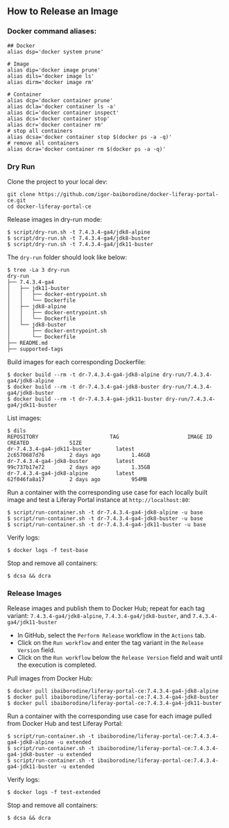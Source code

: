 ## How to Release an Image 

### Docker command aliases:
```shell
## Docker
alias dsp='docker system prune'

# Image
alias dip='docker image prune'
alias dils='docker image ls'
alias dirm='docker image rm'

# Container
alias dcp='docker container prune'
alias dcla='docker container ls -a'
alias dci='docker container inspect'
alias dcs='docker container stop'
alias dcr='docker container rm'
# stop all containers
alias dcsa='docker container stop $(docker ps -a -q)'
# remove all containers
alias dcra='docker container rm $(docker ps -a -q)'
```

### Dry Run
Clone the project to your local dev:
```shell
git clone https://github.com/igor-baiborodine/docker-liferay-portal-ce.git
cd docker-liferay-portal-ce
```

Release images in dry-run mode:
```shell
$ script/dry-run.sh -t 7.4.3.4-ga4/jdk8-alpine
$ script/dry-run.sh -t 7.4.3.4-ga4/jdk8-buster
$ script/dry-run.sh -t 7.4.3.4-ga4/jdk11-buster
```

The `dry-run` folder should look like below:
```shell
$ tree -La 3 dry-run
dry-run
├── 7.4.3.4-ga4
│   ├── jdk11-buster
│   │   ├── docker-entrypoint.sh
│   │   └── Dockerfile
│   ├── jdk8-alpine
│   │   ├── docker-entrypoint.sh
│   │   └── Dockerfile
│   └── jdk8-buster
│       ├── docker-entrypoint.sh
│       └── Dockerfile
├── README.md
├── supported-tags
```

Build images for each corresponding Dockerfile:
```shell
$ docker build --rm -t dr-7.4.3.4-ga4-jdk8-alpine dry-run/7.4.3.4-ga4/jdk8-alpine
$ docker build --rm -t dr-7.4.3.4-ga4-jdk8-buster dry-run/7.4.3.4-ga4/jdk8-buster
$ docker build --rm -t dr-7.4.3.4-ga4-jdk11-buster dry-run/7.4.3.4-ga4/jdk11-buster
```

List images:
```shell
$ dils
REPOSITORY                       TAG                      IMAGE ID            CREATED             SIZE
dr-7.4.3.4-ga4-jdk11-buster        latest                   2c6570687d76        2 days ago          1.46GB
dr-7.4.3.4-ga4-jdk8-buster         latest                   99c737b17e72        2 days ago          1.35GB
dr-7.4.3.4-ga4-jdk8-alpine         latest                   62f046fa8a17        2 days ago          954MB
```

Run a container with the corresponding use case for each locally built image and test a Liferay Portal instance at `http://localhost:80`:
```shell
$ script/run-container.sh -t dr-7.4.3.4-ga4-jdk8-alpine -u base
$ script/run-container.sh -t dr-7.4.3.4-ga4-jdk8-buster -u base
$ script/run-container.sh -t dr-7.4.3.4-ga4-jdk11-buster -u base
```

Verify logs:
```shell
$ docker logs -f test-base
```

Stop and remove all containers:
```shell
$ dcsa && dcra
```

### Release Images

Release images and publish them to Docker Hub; repeat for each tag variant: `7.4.3.4-ga4/jdk8-alpine`, `7.4.3.4-ga4/jdk8-buster`, and `7.4.3.4-ga4/jdk11-buster` 

* In GitHub, select the `Perform Release` workflow in the `Actions` tab.
* Click on the `Run workflow` and enter the tag variant in the `Release Version` field.
* Click on the `Run workflow` below the `Release Version` field and wait until the execution is completed.

Pull images from Docker Hub:
```shell
$ docker pull ibaiborodine/liferay-portal-ce:7.4.3.4-ga4-jdk8-alpine
$ docker pull ibaiborodine/liferay-portal-ce:7.4.3.4-ga4-jdk8-buster
$ docker pull ibaiborodine/liferay-portal-ce:7.4.3.4-ga4-jdk11-buster
```

Run a container with the corresponding use case for each image pulled from Docker Hub and test Liferay Portal:
```shell
$ script/run-container.sh -t ibaiborodine/liferay-portal-ce:7.4.3.4-ga4-jdk8-alpine -u extended
$ script/run-container.sh -t ibaiborodine/liferay-portal-ce:7.4.3.4-ga4-jdk8-buster -u extended
$ script/run-container.sh -t ibaiborodine/liferay-portal-ce:7.4.3.4-ga4-jdk11-buster -u extended
```

Verify logs:
```shell
$ docker logs -f test-extended
```

Stop and remove all containers:
```shell
$ dcsa && dcra
```
